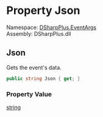 # Property Json

Namespace: [DSharpPlus.EventArgs](DSharpPlus.EventArgs.md)  
Assembly: DSharpPlus.dll

## <a id="DSharpPlus_EventArgs_UnknownEventArgs_Json"></a>Json

Gets the event's data.

```csharp
public string Json { get; }
```

### Property Value

[string](https://learn.microsoft.com/dotnet/api/system.string)

